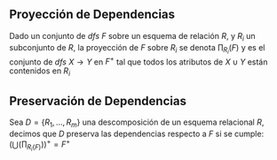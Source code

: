 ## Proyección de Dependencias
Dado un conjunto de *dfs* $F$ sobre un esquema de relación $R$, y $R_i$ un subconjunto de $R$, la proyección de $F$ sobre $R_i$ se denota $\prod_{R_i}(F)$ y es el conjunto de *dfs* $X \rightarrow Y$  en $F^+$ tal que todos los atributos de $X \cup Y$ están contenidos en $R_i$

## Preservación de Dependencias
Sea $D=\{R_1,...,R_m\}$ una descomposición de un esquema relacional $R$, decimos que $D$ preserva las dependencias respecto a $F$ si se cumple: $(\bigcup(\prod_{R_i(F)}))^+ = F^+$